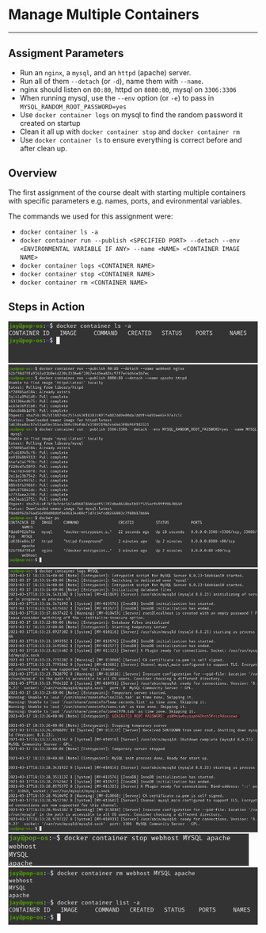 # Manage Multiple Containers
- - -
## Assigment Parameters
* Run an `nginx`, a `mysql`, and an `httpd` (apache) server. 
* Run all of them `--detach` (or `-d`), name them with `--name`. 
* nginx should listen on `80:80`, httpd on `8080:80`, mysql on `3306:3306`
* When running mysql, use the `--env` option (or `-e`) to pass in `MYSQL_RANDOM_ROOT_PASSWORD=yes`
* Use `docker container logs` on mysql to find the random password it created on startup
* Clean it all up with `docker container stop` and `docker container rm`
* Use `docker container ls` to ensure everything is correct before and after clean up. 

## Overview 
The first assignment of the course dealt with starting multiple containers with specific parameters e.g. names, ports, and evironmental variables. 

The commands we used for this assignment were:
* `docker container ls -a`
* `docker container run --publish <SPECIFIED PORT> --detach --env <ENVIRONMENTAL VARIABLE IF ANY> --name <NAME> <CONTAINER IMAGE NAME>`
* `docker container logs <CONTAINER NAME>`
* `docker container stop <CONTAINER NAME>`
* `docker container rm <CONTAINER NAME>`

## Steps in Action
![No Containers](Images/01_No_Containers.png)
![Running Containers](Images/02_Running_Containers.png)
![Review MySQL Logs](Images/03_Review_MySQL_Logs.png)
![04_Stop_Containers](Images/04_Stop_Containers.png)
![05_Remove_Containers](Images/05_Remove_Containers.png)